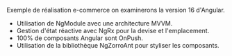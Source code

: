Exemple de réalisation e-commerce on examinerons la version 16 d'Angular.

- Utilisation de NgModule avec une architecture MVVM.
- Gestion d'état réactive avec NgRx pour la devise et l'emplacement.
- 100% de composants Angular sont OnPush.
- Utilisation de la bibliothèque NgZorroAnt pour styliser les composants.
